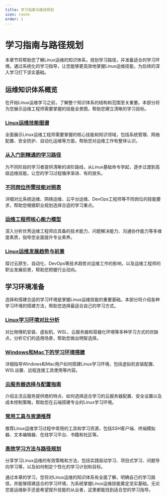 ```yaml
---
title: 学习指南与路径规划
icon: route
order: 1
---
```


# 学习指南与路径规划

本章节将帮助您了解Linux运维的知识体系，规划学习路径，并准备适合的学习环境。通过系统化的学习指导，让您能够更高效地掌握Linux运维技能，为后续的深入学习打下坚实基础。

## 运维知识体系概览

在开始Linux运维学习之前，了解整个知识体系的结构和范围至关重要。本部分将为您展示运维工程师需要掌握的技能全景图，帮助您建立清晰的学习目标。

### [Linux运维技能图谱](./01-运维知识体系概览/01-Linux运维技能图谱.md)

全面展示Linux运维工程师需要掌握的核心技能和知识领域，包括系统管理、网络配置、安全防护、自动化运维等方面，帮助您对运维工作有整体认识。

### [从入门到精通的学习路径](./01-运维知识体系概览/02-从入门到精通的学习路径.md)

为不同阶段的学习者提供清晰的进阶路线，从Linux基础命令学起，逐步过渡到高级运维技能，让您的学习过程循序渐进、有的放矢。

### [不同岗位所需技能对照表](./01-运维知识体系概览/03-不同岗位所需技能对照表.md)

详细对比系统运维、网络运维、云平台运维、DevOps工程师等不同岗位的技能要求，帮助您根据职业规划选择合适的学习重点。

### [运维工程师核心能力模型](./01-运维知识体系概览/04-运维工程师核心能力模型.md)

深入分析优秀运维工程师应具备的技术能力、问题解决能力、沟通协作能力等多维度素质，指导您全面提升专业素养。

### [Linux运维发展趋势与前景](./01-运维知识体系概览/05-Linux运维发展趋势与前景.md)

探讨云原生、自动化、DevOps等技术趋势对运维工作的影响，以及运维工程师的职业发展前景，帮助您把握行业动向。

## 学习环境准备

选择和搭建合适的学习环境是掌握Linux运维技能的重要基础。本部分将介绍各种学习环境的搭建方法，帮助您选择最适合自己的学习方式。

### [Linux学习环境对比分析](./02-学习环境准备/01-Linux学习环境对比分析.md)

对比物理机安装、虚拟机、WSL、云服务器和容器化环境等多种学习方式的优缺点，分析它们的适用场景，帮助您做出明智选择。

### [Windows和Mac下的学习环境搭建](./02-学习环境准备/02-Windows和Mac下的学习环境搭建.md)

详细指导Windows和Mac用户如何搭建Linux学习环境，包括虚拟机安装配置、WSL设置、远程连接工具使用等内容。

### [云服务器选择与配置指南](./02-学习环境准备/03-云服务器选择与配置指南.md)

介绍主流云服务提供商的特点、如何选择适合学习的云服务器配置、安全设置以及成本控制策略，帮助您在云端搭建专业的Linux学习环境。

### [常用工具与资源推荐](./02-学习环境准备/04-常用工具与资源推荐.md)

推荐Linux运维学习过程中常用的工具和学习资源，包括SSH客户端、终端模拟器、文本编辑器、在线学习平台、书籍和社区等。

### [高效学习方法与路径规划](./02-学习环境准备/05-高效学习方法与路径规划.md)

分享学习Linux运维的有效策略和方法，包括实践驱动学习、项目式学习、问题导向学习等，以及如何制定个性化的学习计划和目标。

通过本章的学习，您将对Linux运维的知识体系有全面了解，明确自己的学习路径，并能够搭建适合的学习环境，为系统掌握Linux运维技能奠定坚实基础。无论您是运维新手还是希望提升技能的从业者，这里都能找到适合您的学习指导。